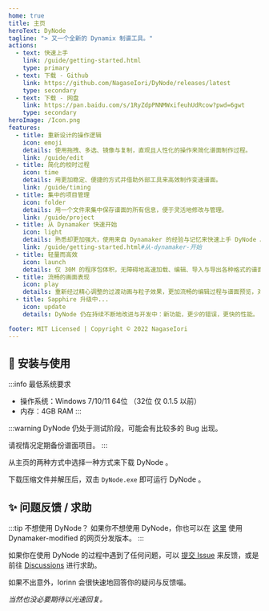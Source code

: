 ```yaml
---
home: true
title: 主页
heroText: DyNode
tagline: "> 又一个全新的 Dynamix 制谱工具。"
actions:
  - text: 快速上手
    link: /guide/getting-started.html
    type: primary
  - text: 下载 - Github
    link: https://github.com/NagaseIori/DyNode/releases/latest
    type: secondary
  - text: 下载 - 网盘
    link: https://pan.baidu.com/s/1RyZdpPNNMWxifeuhUdRcow?pwd=6gwt
    type: secondary
heroImage: /Icon.png
features:
  - title: 重新设计的操作逻辑
    icon: emoji
    details: 使用拖拽、多选、镜像与复制，直观且人性化的操作来简化谱面制作过程。 
    link: /guide/edit
  - title: 简化的校时过程
    icon: time
    details: 用更加稳定、便捷的方式并借助外部工具来高效制作变速谱面。
    link: /guide/timing
  - title: 集中的项目管理
    icon: folder
    details: 用一个文件来集中保存谱面的所有信息，便于灵活地修改与管理。
    link: /guide/project
  - title: 从 Dynamaker 快速开始
    icon: light
    details: 熟悉却更加强大，使用来自 Dynamaker 的经验与记忆来快速上手 DyNode 。
    link: /guide/getting-started.html#从-dynamaker-开始
  - title: 轻量而高效
    icon: launch
    details: 仅 30M 的程序包体积，无障碍地高速加载、编辑、导入与导出各种格式的谱面。
  - title: 流畅的画面表现
    icon: play
    details: 重新经过精心调整的过渡动画与粒子效果，更加流畅的编辑过程与谱面预览，对高刷新率的更好支持。
  - title: Sapphire 升级中...
    icon: update
    details: DyNode 仍在持续不断地改进与开发中：新功能，更少的错误，更快的性能。

footer: MIT Licensed | Copyright © 2022 NagaseIori
---
```



## 🚀 安装与使用
:::info 最低系统要求
* 操作系统：Windows 7/10/11 64位 （32位 仅 0.1.5 以前）
* 内存：4GB RAM
:::

:::warning
DyNode 仍处于测试阶段，可能会有比较多的 Bug 出现。

请视情况定期备份谱面项目。
:::


从主页的两种方式中选择一种方式来下载 DyNode 。

下载压缩文件并解压后，双击 `DyNode.exe` 即可运行 DyNode 。

## ✨ 问题反馈 / 求助

:::tip 不想使用 DyNode？
如果你不想使用 DyNode，你也可以在 [这里](https://dym.iorinn.moe/app/src) 使用 Dynamaker-modified 的网页分发版本。
:::

如果你在使用 DyNode 的过程中遇到了任何问题，可以 [提交 Issue](https://github.com/NagaseIori/DyNode/issues/new) 来反馈，或是前往 [Discussions](https://github.com/NagaseIori/DyNode/discussions) 进行求助。

如果不出意外，$\text{Iorinn}$ 会很快速地回答你的疑问与反馈喵。

*当然也没必要期待以光速回复。*

